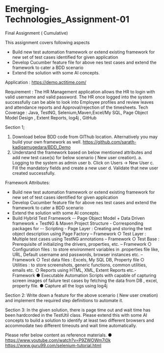 # Emerging-Technologies_Assignment-01

Final Assignment ( Cumulative)

This assignment covers following aspects
  - Build new test automation framework or extend existing framework for new set of test cases identified for given application
  - Develop Cucumber feature file for above nes test cases and extend the framework to cater a BDD scenario
  - Extend the solution with some AI concepts.
  
Application : https://demo.actitime.com/

Requirement : 
The HR Management application allows the HR to login with valid username and valid password. The HR once logged into the system successfully can
be able to look into Employee profiles and review leaves and attendance reports and Approval/rejection of the timesheets. Tech Coverage : Java, TestNG, 
Selenium,Maven,Excel/My SQL, Page Object Model Design , Extent Reports, log4j , GitHub

Section 1;
  1. Download below BDD code from GIThub location. Alternatively you may build your own framework as well.
          https://github.com/sarath-kadigamugedara/BDD_Demo
  2. Understand the framework based on below mentioned attributes and add new test case(s) for below scenario ( New user creation).
          a. Logging to the system as admin user
          b. Click on Users → New User
          c. Fill the mandatory fields and create a new user
          d. Validate that new user created successfully.
          
Framework Attributes:
  - Build new test automation framework or extend existing framework for new set of test cases identified for given application
  - Develop Cucumber feature file for above nes test cases and extend the framework to cater a BDD scenario
  - Extend the solution with some AI concepts.
  - Build Hybrid Test Framework -- Page Object Model + Data Driven framework + TestNG & Maven Project Structure
        - Corresponding packages for -- Scripting
        - Page Layer : Creating and storing the test object description using Page Factory – Framework
        ○ Test Layer : Multiple test cases using TestNG annotations – Framework
        ○ Test Base : Prerequisite of initializing the drivers, properties, etc. – Framework
        ○ Configuration files : to store environment variables in .properties file like, URL, Default username and passwords, browser instances etc. – Framework
        ○ Test data files : Excels, My SQL DB, Property file
        ○ Utilities : to store screenshots, generic functions, common utilities, emails etc.
        ○ Reports using HTML, XML, Extent Reports etc.- Framework
        ● Executable Automation Scripts with capable of capturing screen images of failure test cases by fetching the data from DB , excel, property file.
        ● Capture all the logs using log4j
        
        
Section 2:
        Write down a feature for the above scenario ( New user creation) and implement the required step definitions to automate it.
        
Section 3:
        In the given solution, there is page time out and wait time has been hardcorded in the TestUtil class. Please extend this with some AI concepts to build a solution to identify at
        least two different browsers and accommodate two different timeouts and wait time automatically.

Please refer below content as reference materials.
      ● https://www.youtube.com/watch?v=P9ZWOWm7i0k
      https://www.guru99.com/selenium-tutorial.html
      
      

